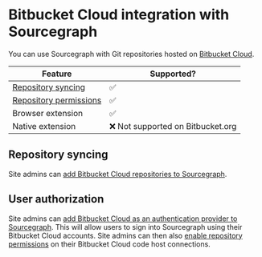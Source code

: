 # Bitbucket Cloud integration with Sourcegraph

You can use Sourcegraph with Git repositories hosted on [Bitbucket Cloud](https://bitbucket.org).

Feature | Supported?
------- | ----------
[Repository syncing](../admin/external_service/bitbucket_cloud.md) | ✅
[Repository permissions](../admin/external_service/bitbucket_cloud.md#repository-permissions) | ✅
Browser extension | ✅
Native extension | ❌ Not supported on Bitbucket.org

## Repository syncing

Site admins can [add Bitbucket Cloud repositories to Sourcegraph](../admin/external_service/bitbucket_cloud.md).

## User authorization

Site admins can [add Bitbucket Cloud as an authentication provider to Sourcegraph](../admin/auth.md#bitbucket-cloud).
This will allow users to sign into Sourcegraph using their Bitbucket Cloud accounts. Site admins can then also [enable repository permissions](../admin/external_service/bitbucket_cloud.md#repository-permissions) on their Bitbucket Cloud code host connections.
